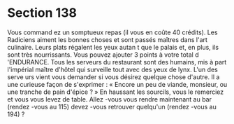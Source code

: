 # Section 138

Vous command ez un somptueux repas (il vous en coûte 40
crédits). Les Radiciens aiment les bonnes choses et sont passés
maîtres dans l'art culinaire. Leurs plats régalent les yeux autan t
que le palais et, en plus, ils sont très nourrissants. Vous pouvez
ajouter 3 points à votre total d 'ENDURANCE.  Tous les serveurs
du restaurant sont des humains, mis à part l'impérial maître
d'hôtel qui surveille tout avec des yeux de lynx. L'un des serve urs
vient vous demander si vous désirez quelque chose d'autre. Il a
une curieuse façon de s'exprimer : « Encore un peu de viande,
monsieur, ou une tranche de  pain d'épice ? » En haussant les
sourcils, vous le remerciez et vous vous levez de table. Allez -vous
vous rendre maintenant au bar (rendez -vous au 115) devez -vous
retrouver quelqu'un (rendez -vous au 194) ?